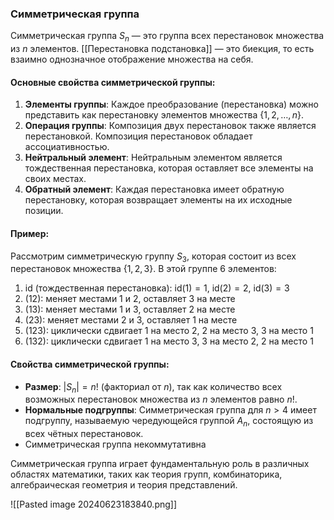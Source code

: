 ### Симметрическая группа

Симметрическая группа $S_n$ — это группа всех перестановок множества из $n$ элементов. [[Перестановка подстановка]] — это биекция, то есть взаимно однозначное отображение множества на себя.

#### Основные свойства симметрической группы:
1. **Элементы группы**: Каждое преобразование (перестановка) можно представить как перестановку элементов множества $\{1, 2, \ldots, n\}$.
2. **Операция группы**: Композиция двух перестановок также является перестановкой. Композиция перестановок обладает ассоциативностью.
3. **Нейтральный элемент**: Нейтральным элементом является тождественная перестановка, которая оставляет все элементы на своих местах.
4. **Обратный элемент**: Каждая перестановка имеет обратную перестановку, которая возвращает элементы на их исходные позиции.

#### Пример:

Рассмотрим симметрическую группу $S_3$, которая состоит из всех перестановок множества $\{1, 2, 3\}$. В этой группе 6 элементов:

1. $\text{id}$ (тождественная перестановка): $\text{id}(1) = 1$, $\text{id}(2) = 2$, $\text{id}(3) = 3$
2. $(12)$: меняет местами 1 и 2, оставляет 3 на месте
3. $(13)$: меняет местами 1 и 3, оставляет 2 на месте
4. $(23)$: меняет местами 2 и 3, оставляет 1 на месте
5. $(123)$: циклически сдвигает 1 на место 2, 2 на место 3, 3 на место 1
6. $(132)$: циклически сдвигает 1 на место 3, 3 на место 2, 2 на место 1

#### Свойства симметрической группы:

- **Размер**: $|S_n| = n!$ (факториал от $n$), так как количество всех возможных перестановок множества из $n$ элементов равно $n!$.
- **Нормальные подгруппы**: Симметрическая группа для $n > 4$ имеет подгруппу, называемую чередующейся группой $A_n$, состоящую из всех чётных перестановок.
- Симметрическая группа некоммутативна

Симметрическая группа играет фундаментальную роль в различных областях математики, таких как теория групп, комбинаторика, алгебраическая геометрия и теория представлений.



![[Pasted image 20240623183840.png]]



